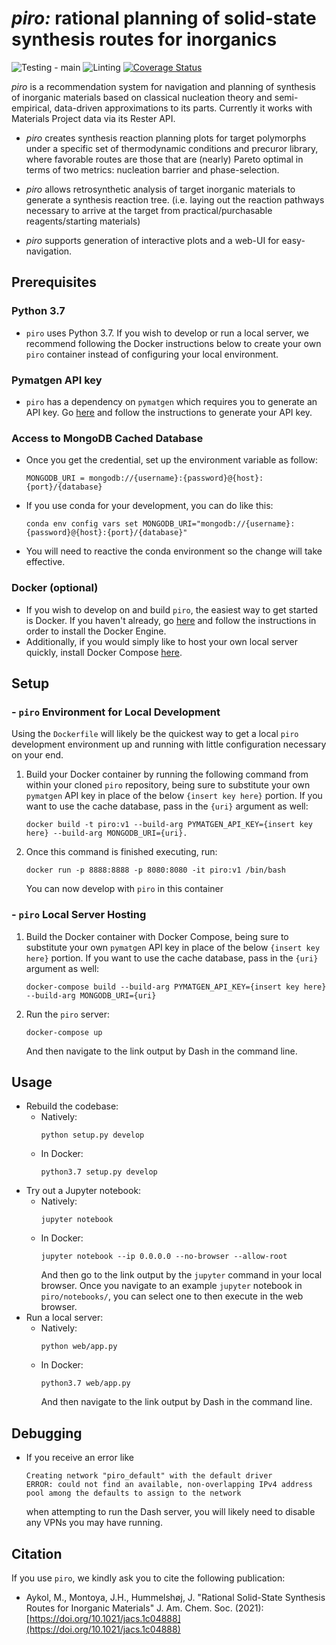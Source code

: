 # *piro:* rational planning of solid-state synthesis routes for inorganics
![Testing - main](https://github.com/TRI-AMDD/piro/workflows/Testing%20-%20main/badge.svg)
![Linting](https://github.com/TRI-AMDD/piro/workflows/Linting/badge.svg)
[![Coverage Status](https://coveralls.io/repos/github/TRI-AMDD/piro/badge.svg?branch=test)](https://coveralls.io/github/TRI-AMDD/piro?branch=test)

_piro_ is a recommendation system for navigation and planning of synthesis of
inorganic materials based on classical nucleation theory
and semi-empirical, data-driven approximations to its parts. Currently it
works with Materials Project data via its Rester API.

- _piro_ creates synthesis reaction planning plots for target polymorphs under a specific set of thermodynamic conditions and precuror library, where favorable routes are those that are (nearly) Pareto optimal in terms of two metrics: nucleation barrier and phase-selection.

- _piro_ allows retrosynthetic analysis of target inorganic materials to generate a synthesis reaction tree.
(i.e. laying out the reaction pathways necessary to arrive at the target from practical/purchasable reagents/starting materials)

- _piro_ supports generation of interactive plots and a web-UI for easy-navigation.

## Prerequisites

### Python 3.7
 - `piro` uses Python 3.7.  If you wish to develop or run a local server, we recommend following the Docker instructions below to create your own `piro` container instead of configuring your local environment.

### Pymatgen API key
 - `piro` has a dependency on `pymatgen` which requires you to generate an API key.  Go [here](https://materialsproject.org/open) and follow the instructions to generate your API key.

### Access to MongoDB Cached Database
 - Once you get the credential, set up the environment variable as follow:
      ```
      MONGODB_URI = mongodb://{username}:{password}@{host}:{port}/{database}
      ```
 - If you use conda for your development, you can do like this:
      ```
      conda env config vars set MONGODB_URI="mongodb://{username}:{password}@{host}:{port}/{database}"
      ```
 - You will need to reactive the conda environment so the change will take effective.


### Docker (optional)
 - If you wish to develop on and build `piro`, the easiest way to get started is Docker. If you haven't already, go [here](https://docs.docker.com/get-docker/) and follow the instructions in order to install the Docker Engine.
 - Additionally, if you would simply like to host your own local server quickly, install Docker Compose [here](https://docs.docker.com/compose/install/).

## Setup

###  - `piro` Environment for Local Development

Using the `Dockerfile` will likely be the quickest way to get a local `piro` development environment up and running with little configuration necessary on your end.

 1. Build your Docker container by running the following command from within your cloned `piro` repository, being sure to substitute your own `pymatgen` API key in place of the below `{insert key here}` portion. If you want to use the cache database, pass in the `{uri}` argument as well:
     ```
     docker build -t piro:v1 --build-arg PYMATGEN_API_KEY={insert key here} --build-arg MONGODB_URI={uri}.
     ```

 1. Once this command is finished executing, run:
     ```
     docker run -p 8888:8888 -p 8080:8080 -it piro:v1 /bin/bash
     ```
    You can now develop with `piro` in this container

### - `piro` Local Server Hosting
 1. Build the Docker container with Docker Compose, being sure to substitute your own `pymatgen` API key in place of the below `{insert key here}` portion. If you want to use the cache database, pass in the `{uri}` argument as well:

    ```
    docker-compose build --build-arg PYMATGEN_API_KEY={insert key here} --build-arg MONGODB_URI={uri}
    ```
 1. Run the `piro` server:
    ```
    docker-compose up
    ```
    And then navigate to the link output by Dash in the command line.

## Usage

 - Rebuild the codebase:
   - Natively:
     ```
     python setup.py develop
     ```
   - In Docker:
     ```
     python3.7 setup.py develop
     ```
 - Try out a Jupyter notebook:
   - Natively:
     ```
     jupyter notebook
     ```
   - In Docker:
     ```
     jupyter notebook --ip 0.0.0.0 --no-browser --allow-root
     ```
     And then go to the link output by the `jupyter` command in your local browser.  Once you navigate to an example `jupyter` notebook in `piro/notebooks/`, you can select one to then execute in the web browser.
  - Run a local server:
    - Natively:
      ```
      python web/app.py
      ```
    - In Docker:
      ```
      python3.7 web/app.py
      ```
      And then navigate to the link output by Dash in the command line.

## Debugging
  - If you receive an error like
    ```
    Creating network "piro_default" with the default driver
    ERROR: could not find an available, non-overlapping IPv4 address pool among the defaults to assign to the network
    ```
    when attempting to run the Dash server, you will likely need to disable any VPNs you may have running.

## Citation
If you use `piro`, we kindly ask you to cite the following publication:
* Aykol, M., Montoya, J.H., Hummelshøj, J. "Rational Solid-State Synthesis Routes for Inorganic Materials" J. Am. Chem. Soc. (2021): [https://doi.org/10.1021/jacs.1c04888](https://doi.org/10.1021/jacs.1c04888)
